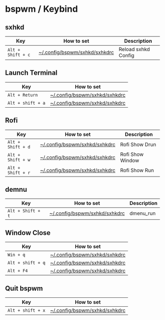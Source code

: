 
# bspwm / Keybind


## sxhkd

| Key | How to set | Description |
| --- | --- | --- |
| `Alt + Shift + c` | [~/.config/bspwm/sxhkd/sxhkdrc](config/sxhkd/sxhkdrc#L37) | Reload sxhkd Config |


## Launch Terminal

| Key | How to set |
| --- | --- |
| `Alt + Return` | [~/.config/bspwm/sxhkd/sxhkdrc](config/sxhkd/sxhkdrc#L49) |
| `Alt + shift + a` | [~/.config/bspwm/sxhkd/sxhkdrc](config/sxhkd/sxhkdrc#L52) |


## Rofi

| Key | How to set | Description |
| --- | --- | --- |
| `Alt + Shift + d` | [~/.config/bspwm/sxhkd/sxhkdrc](config/sxhkd/sxhkdrc#L64) | Rofi Show Drun |
| `Alt + Shift + w` | [~/.config/bspwm/sxhkd/sxhkdrc](config/sxhkd/sxhkdrc#L67) | Rofi Show Window |
| `Alt + Shift + r` | [~/.config/bspwm/sxhkd/sxhkdrc](config/sxhkd/sxhkdrc#L70) | Rofi Show Run |


## demnu

| Key | How to set | Description |
| --- | --- | --- |
| `Alt + Shift + t` | [~/.config/bspwm/sxhkd/sxhkdrc](config/sxhkd/sxhkdrc#L82) | dmenu_run |


## Window Close

| Key | How to set |
| --- | --- |
| `Win + q` | [~/.config/bspwm/sxhkd/sxhkdrc](config/sxhkd/sxhkdrc#L95) |
| `Alt + shift + q` | [~/.config/bspwm/sxhkd/sxhkdrc](config/sxhkd/sxhkdrc#L98) |
| `Alt + F4` | [~/.config/bspwm/sxhkd/sxhkdrc](config/sxhkd/sxhkdrc#L101) |


## Quit bspwm

| Key | How to set |
| --- | --- |
| `Alt + shift + x` | [~/.config/bspwm/sxhkd/sxhkdrc](config/sxhkd/sxhkdrc#L114) |
